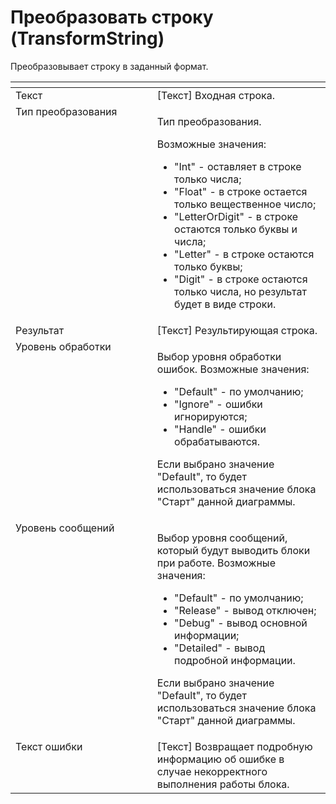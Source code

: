 # Преобразовать строку (TransformString)

Преобразовывает строку в заданный формат.

<table data-header-hidden><thead><tr><th width="245" valign="top"></th><th width="302" valign="top"></th></tr></thead><tbody><tr><td valign="top">Текст</td><td valign="top">[Текст] Входная строка.</td></tr><tr><td valign="top">Тип преобразования</td><td valign="top"><p>Тип преобразования. </p><p>Возможные значения: </p><ul><li>"Int" - оставляет в строке только числа; </li><li>"Float" - в строке остается только вещественное число; </li><li>"LetterOrDigit" - в строке остаются только буквы и числа; </li><li>"Letter" - в строке остаются только буквы; </li><li>"Digit" - в строке остаются только числа, но результат будет в виде строки.</li></ul></td></tr><tr><td valign="top">Результат</td><td valign="top">[Текст] Результирующая строка.</td></tr><tr><td valign="top">Уровень обработки</td><td valign="top"><p>Выбор уровня обработки ошибок. Возможные значения: </p><ul><li>"Default" - по умолчанию; </li><li>"Ignore" - ошибки игнорируются; </li><li>"Handle" - ошибки обрабатываются. </li></ul><p>Если выбрано значение "Default", то будет использоваться значение блока "Старт" данной диаграммы.</p></td></tr><tr><td valign="top">Уровень сообщений</td><td valign="top"><p>Выбор уровня сообщений, который будут выводить блоки при работе. Возможные значения: </p><ul><li>"Default" - по умолчанию; </li><li>"Release" - вывод отключен; </li><li>"Debug" - вывод основной информации; </li><li>"Detailed" - вывод подробной информации. </li></ul><p>Если выбрано значение "Default", то будет использоваться значение блока "Старт" данной диаграммы.</p></td></tr><tr><td valign="top">Текст ошибки</td><td valign="top">[Текст] Возвращает подробную информацию об ошибке в случае некорректного выполнения работы блока.</td></tr></tbody></table>
